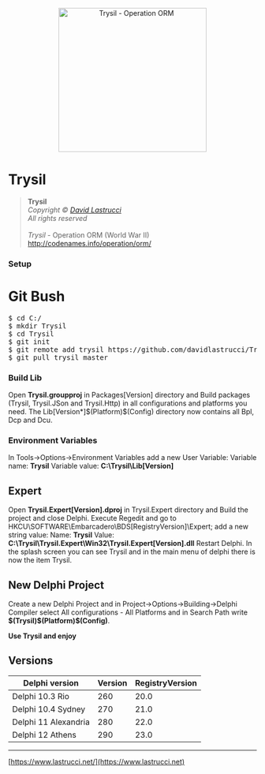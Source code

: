 <p align="center">
  <img width="300" height="292" src="https://github.com/davidlastrucci/Trysil/blob/master/Docs/Trysil.png" title="Trysil - Operation ORM">
</p>

# Trysil
> **Trysil**<br>
> *Copyright © [David Lastrucci](https://www.lastrucci.net/)*<br>
> *All rights reserved*<br>
> <br>
> *Trysil* - Operation ORM (World War II)<br>
> http://codenames.info/operation/orm/

### Setup
# Git Bush
<pre>
$ cd C:/
$ mkdir Trysil
$ cd Trysil
$ git init
$ git remote add trysil https://github.com/davidlastrucci/Trysil.git
$ git pull trysil master
</pre>

### Build Lib
Open **Trysil.groupproj** in Packages\[Version] directory and Build packages (Trysil, Trysil.JSon and Trysil.Http) in all configurations and platforms you need.
The Lib\[Version*]\$(Platform)\$(Config) directory now contains all Bpl, Dcp and Dcu. 

### Environment Variables
In Tools->Options->Environment Variables add a new User Variable:
Variable name: **Trysil**
Variable value: **C:\Trysil\Lib\[Version]**

## Expert
Open **Trysil.Expert[Version].dproj** in Trysil.Expert directory and Build the project and close Delphi.
Execute Regedit and go to HKCU\SOFTWARE\Embarcadero\BDS\[RegistryVersion]\Expert; add a new string value:
Name: **Trysil**
Value: **C:\Trysil\Trysil.Expert\Win32\Trysil.Expert[Version].dll**
Restart Delphi.
In the splash screen you can see Trysil and in the main menu of delphi there is now the item Trysil.

## New Delphi Project
Create a new Delphi Project and in Project->Options->Building->Delphi Compiler select All configurations - All Platforms and in Search Path write **$(Trysil)\$(Platform)\$(Config)**.

**Use Trysil and enjoy**

## Versions
|Delphi version|Version|RegistryVersion|
|-|-|-|
|Delphi 10.3 Rio|260|20.0|
|Delphi 10.4 Sydney|270|21.0|
|Delphi 11 Alexandria|280|22.0|
|Delphi 12 Athens|290|23.0|
---

[https://www.lastrucci.net/](https://www.lastrucci.net)

